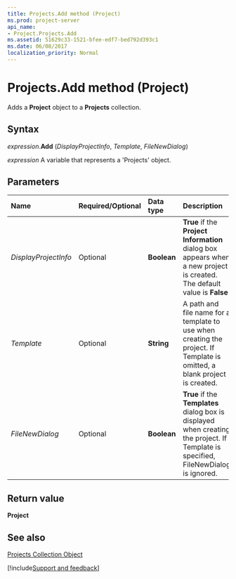 ```yaml
---
title: Projects.Add method (Project)
ms.prod: project-server
api_name:
- Project.Projects.Add
ms.assetid: 51629c33-1521-bfee-edf7-bed792d393c1
ms.date: 06/08/2017
localization_priority: Normal
---
```



# Projects.Add method (Project)

Adds a  **Project** object to a **Projects** collection.


## Syntax

_expression_.**Add** (_DisplayProjectInfo_, _Template_, _FileNewDialog_)

_expression_ A variable that represents a 'Projects' object.


## Parameters

|Name|Required/Optional|Data type|Description|
|:-----|:-----|:-----|:-----|
| _DisplayProjectInfo_|Optional|**Boolean**|**True** if the **Project Information** dialog box appears when a new project is created. The default value is **False**.|
| _Template_|Optional|**String**|A path and file name for a template to use when creating the project. If Template is omitted, a blank project is created.|
| _FileNewDialog_|Optional|**Boolean**|**True** if the **Templates** dialog box is displayed when creating the project. If Template is specified, FileNewDialog is ignored.|

## Return value

 **Project**


## See also


[Projects Collection Object](Project.projects.md)

[!include[Support and feedback](~/includes/feedback-boilerplate.md)]